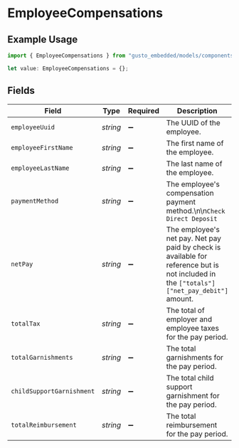 # EmployeeCompensations

## Example Usage

```typescript
import { EmployeeCompensations } from "gusto_embedded/models/components";

let value: EmployeeCompensations = {};
```

## Fields

| Field                                                                                                                                     | Type                                                                                                                                      | Required                                                                                                                                  | Description                                                                                                                               |
| ----------------------------------------------------------------------------------------------------------------------------------------- | ----------------------------------------------------------------------------------------------------------------------------------------- | ----------------------------------------------------------------------------------------------------------------------------------------- | ----------------------------------------------------------------------------------------------------------------------------------------- |
| `employeeUuid`                                                                                                                            | *string*                                                                                                                                  | :heavy_minus_sign:                                                                                                                        | The UUID of the employee.                                                                                                                 |
| `employeeFirstName`                                                                                                                       | *string*                                                                                                                                  | :heavy_minus_sign:                                                                                                                        | The first name of the employee.                                                                                                           |
| `employeeLastName`                                                                                                                        | *string*                                                                                                                                  | :heavy_minus_sign:                                                                                                                        | The last name of the employee.                                                                                                            |
| `paymentMethod`                                                                                                                           | *string*                                                                                                                                  | :heavy_minus_sign:                                                                                                                        | The employee's compensation payment method.\n\n`Check` `Direct Deposit`                                                                   |
| `netPay`                                                                                                                                  | *string*                                                                                                                                  | :heavy_minus_sign:                                                                                                                        | The employee's net pay. Net pay paid by check is available for reference but is not included in the `["totals"]["net_pay_debit"]` amount. |
| `totalTax`                                                                                                                                | *string*                                                                                                                                  | :heavy_minus_sign:                                                                                                                        | The total of employer and employee taxes for the pay period.                                                                              |
| `totalGarnishments`                                                                                                                       | *string*                                                                                                                                  | :heavy_minus_sign:                                                                                                                        | The total garnishments for the pay period.                                                                                                |
| `childSupportGarnishment`                                                                                                                 | *string*                                                                                                                                  | :heavy_minus_sign:                                                                                                                        | The total child support garnishment for the pay period.                                                                                   |
| `totalReimbursement`                                                                                                                      | *string*                                                                                                                                  | :heavy_minus_sign:                                                                                                                        | The total reimbursement for the pay period.                                                                                               |